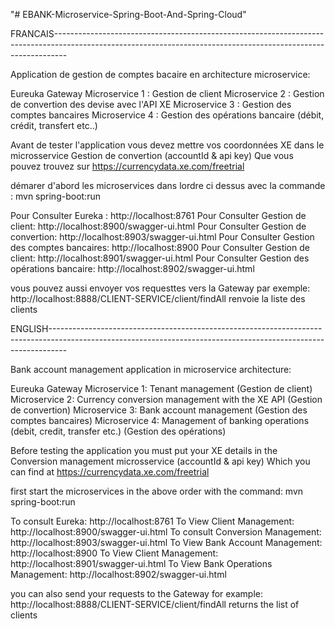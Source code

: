 "# EBANK-Microservice-Spring-Boot-And-Spring-Cloud" 

FRANCAIS---------------------------------------------------------------------------------------------------------------------------------------------------------------

Application de gestion de comptes bacaire en architecture microservice:


Eureuka
Gateway
Microservice 1 : Gestion de client
Microservice 2 : Gestion de convertion des devise avec l'API XE 
Microservice 3 : Gestion des comptes bancaires
Microservice 4 : Gestion des opérations bancaire (débit, crédit, transfert etc..)

Avant de tester l'application vous devez mettre vos coordonnées XE dans le microsservice Gestion de convertion  (accountId & api key)
Que vous pouvez trouvez sur https://currencydata.xe.com/freetrial


démarer d'abord les microservices dans lordre ci dessus avec la commande : mvn spring-boot:run

Pour Consulter Eureka : http://localhost:8761
Pour Consulter Gestion de client: http://localhost:8900/swagger-ui.html
Pour Consulter Gestion de convertion: http://localhost:8903/swagger-ui.html
Pour Consulter Gestion des comptes bancaires: http://localhost:8900
Pour Consulter Gestion de client: http://localhost:8901/swagger-ui.html
Pour Consulter Gestion des opérations bancaire: http://localhost:8902/swagger-ui.html

vous pouvez aussi envoyer vos requesttes vers la Gateway par exemple: http://localhost:8888/CLIENT-SERVICE/client/findAll renvoie la liste des clients


ENGLISH----------------------------------------------------------------------------------------------------------------------------------------------------------------

Bank account management application in microservice architecture:


Eureuka
Gateway
Microservice 1: Tenant management (Gestion de client)
Microservice 2: Currency conversion management with the XE API (Gestion de convertion)
Microservice 3: Bank account management (Gestion des comptes bancaires)
Microservice 4: Management of banking operations (debit, credit, transfer etc.) (Gestion des opérations)

Before testing the application you must put your XE details in the Conversion management microsservice (accountId & api key)
Which you can find at https://currencydata.xe.com/freetrial

first start the microservices in the above order with the command: mvn spring-boot:run

To consult Eureka: http://localhost:8761
To View Client Management: http://localhost:8900/swagger-ui.html
To consult Conversion Management: http://localhost:8903/swagger-ui.html
To View Bank Account Management: http://localhost:8900
To View Client Management: http://localhost:8901/swagger-ui.html
To View Bank Operations Management: http://localhost:8902/swagger-ui.html

you can also send your requests to the Gateway for example: http://localhost:8888/CLIENT-SERVICE/client/findAll returns the list of clients


